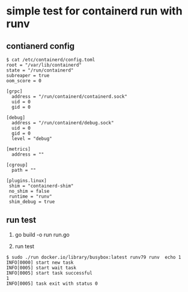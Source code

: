 # simple test for containerd run with runv

## contianerd config

```
$ cat /etc/containerd/config.toml 
root = "/var/lib/containerd"
state = "/run/containerd"
subreaper = true
oom_score = 0

[grpc]
  address = "/run/containerd/containerd.sock"
  uid = 0
  gid = 0

[debug]
  address = "/run/containerd/debug.sock"
  uid = 0
  gid = 0
  level = "debug"

[metrics]
  address = ""

[cgroup]
  path = ""

[plugins.linux]
 shim = "containerd-shim"
 no_shim = false
 runtime = "runv"
 shim_debug = true
```

## run test

1. go build -o run run.go

2. run test
```
$ sudo ./run docker.io/library/busybox:latest runv79 runv  echo 1
INFO[0000] start new task                               
INFO[0005] start wait task                              
INFO[0005] start task successful                        
1
INFO[0005] task exit with status 0         
```
